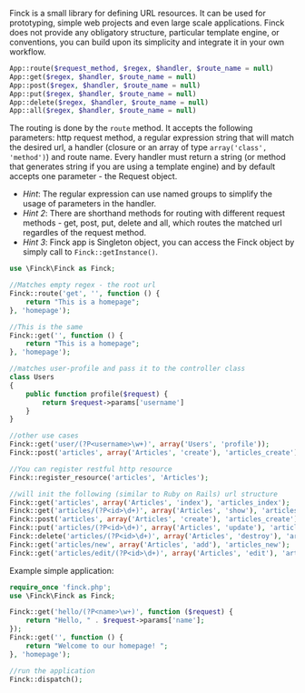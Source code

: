 Finck is a small library for defining URL resources. It can be used for prototyping, simple web projects and even large scale applications. Finck does not provide any obligatory structure, particular template engine, or conventions, you can build upon its simplicity and integrate it in your own workflow.

```php
App::route($request_method, $regex, $handler, $route_name = null)
App::get($regex, $handler, $route_name = null)
App::post($regex, $handler, $route_name = null)
App::put($regex, $handler, $route_name = null)
App::delete($regex, $handler, $route_name = null)
App::all($regex, $handler, $route_name = null)
```

The routing is done by the `route` method. It accepts the following parameters: http request method, a regular expression string that will match the desired url, a handler (closure or an array of type `array('class', 'method')`) and route name.
Every handler must return a string (or method that generates string if you are using a template engine) and by default accepts one parameter - the Request object.

 - *Hint*: The regular expression can use named groups to simplify the usage of parameters in the handler.
 - *Hint 2*: There are shorthand methods for routing with different request methods - get, post, put, delete and all, which routes the matched url regardles of the request method.
 - *Hint 3*: Finck app is Singleton object, you can access the Finck object by simply call to `Finck::getInstance()`.

```php
use \Finck\Finck as Finck;

//Matches empty regex - the root url
Finck::route('get', '', function () {
    return "This is a homepage";
}, 'homepage');

//This is the same
Finck::get('', function () {
	return "This is a homepage";
}, 'homepage');

//matches user-profile and pass it to the controller class
class Users
{
    public function profile($request) {
        return $request->params['username']
    }
}

//other use cases
Finck::get('user/(?P<username>\w+)', array('Users', 'profile'));
Finck::post('articles', array('Articles', 'create'), 'articles_create');

//You can register restful http resource
Finck::register_resource('articles', 'Articles');

//will init the following (similar to Ruby on Rails) url structure
Finck::get('articles', array('Articles', 'index'), 'articles_index');
Finck::get('articles/(?P<id>\d+)', array('Articles', 'show'), 'articles_show');
Finck::post('articles', array('Articles', 'create'), 'articles_create');
Finck::put('articles/(?P<id>\d+)', array('Articles', 'update'), 'articles_update');
Finck::delete('articles/(?P<id>\d+)', array('Articles', 'destroy'), 'articles_destroy');
Finck::get('articles/new', array('Articles', 'add'), 'articles_new');
Finck::get('articles/edit/(?P<id>\d+)', array('Articles', 'edit'), 'articles_edit');
```

Example simple application:

```php
require_once 'finck.php';
use \Finck\Finck as Finck;

Finck::get('hello/(?P<name>\w+)', function ($request) {
    return "Hello, " . $request->params['name'];
});
Finck::get('', function () {
    return "Welcome to our homepage! ";
}, 'homepage');

//run the application
Finck::dispatch();
```